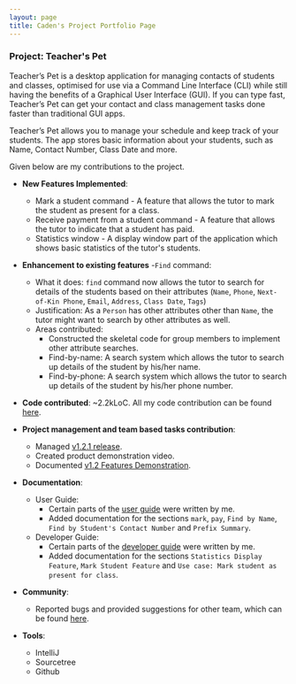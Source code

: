 ```yaml
---
layout: page
title: Caden's Project Portfolio Page
---
```


### Project: Teacher's Pet

Teacher’s Pet is a desktop application for managing contacts of students and classes, optimised for use via a Command Line Interface (CLI) while still having the benefits of a Graphical User Interface (GUI). If you can type fast, Teacher’s Pet can get your contact and class management tasks done faster than traditional GUI apps.

Teacher’s Pet allows you to manage your schedule and keep track of your students. The app stores basic information about your students, such as Name, Contact Number, Class Date and more.

Given below are my contributions to the project.


* **New Features Implemented**:
  * Mark a student command - A feature that allows the tutor to mark the student as present for a class.
  * Receive payment from a student command - A feature that allows the tutor to indicate that a student has paid.
  * Statistics window - A display window part of the application which shows basic statistics of the tutor's students.


* **Enhancement to existing features** -`Find` command:
  * What it does: `find` command now allows the tutor to search for details of the students based on their attributes (`Name`, `Phone`, `Next-of-Kin Phone`, `Email`, `Address`, `Class Date`, `Tags`)
  * Justification: As a `Person` has other attributes other than `Name`, the tutor might want to search by other attributes as well.
  * Areas contributed:
    * Constructed the skeletal code for group members to implement other attribute searches.
    * Find-by-name: A search system which allows the tutor to search up details of the student by his/her name.
    * Find-by-phone: A search system which allows the tutor to search up details of the student by his/her phone number.


* **Code contributed**: ~2.2kLoC. All my code contribution can be found [here](https://nus-cs2103-ay2223s1.github.io/tp-dashboard/?search=cadencjk&sort=groupTitle&sortWithin=title&timeframe=commit&mergegroup=&groupSelect=groupByRepos&breakdown=true&checkedFileTypes=docs~functional-code~test-code~other&since=2022-09-16&tabOpen=true&tabType=authorship&tabAuthor=cadencjk&tabRepo=AY2223S1-CS2103T-T09-4%2Ftp%5Bmaster%5D&authorshipIsMergeGroup=false&authorshipFileTypes=docs~functional-code~test-code&authorshipIsBinaryFileTypeChecked=false&authorshipIsIgnoredFilesChecked=false).


* **Project management and team based tasks contribution**:
    * Managed [v1.2.1 release](https://github.com/AY2223S1-CS2103T-T09-4/tp/releases/tag/v1.2.1).
    * Created product demonstration video.
    * Documented [v1.2 Features Demonstration](https://docs.google.com/document/d/18XgQeugctKcNy1_1Fay5zRtmfvYsSSdNzT-hTWjukho/edit#heading=h.mzftiz8issv8).
    

* **Documentation**:
    * User Guide:
        * Certain parts of the [user guide](https://ay2223s1-cs2103t-t09-4.github.io/tp/UserGuide.html) were written by me.
        * Added documentation for the sections `mark`, `pay`, `Find by Name`, `Find by Student's Contact Number` and `Prefix Summary`.
    * Developer Guide:
        * Certain parts of the [developer guide](https://ay2223s1-cs2103t-t09-4.github.io/tp/DeveloperGuide.html) were written by me.
        * Added documentation for the sections `Statistics Display Feature`, `Mark Student Feature` and `Use case: Mark student as present for class`.


* **Community**:
    * Reported bugs and provided suggestions for other team, which can be found [here](https://github.com/cadencjk/ped/issues).


* **Tools**:
    * IntelliJ
    * Sourcetree
    * Github
